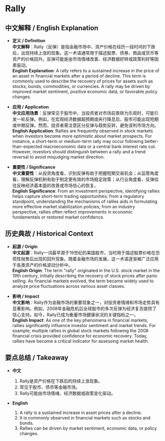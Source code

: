 # Rally

## 中文解释 / English Explanation

* **定义 / Definition**  
  **中文解释**：Rally（反弹）是指金融市场中，资产价格在经历一段时间的下跌后，出现持续上涨的现象。这一术语通常用于描述股票、债券、商品或货币等资产的价格回升。反弹可能是由市场情绪改善、经济数据好转或政策利好等因素驱动。  
  **English Explanation**: A rally refers to a sustained increase in the price of an asset in financial markets after a period of decline. This term is commonly used to describe the recovery of prices for assets such as stocks, bonds, commodities, or currencies. A rally may be driven by improved market sentiment, positive economic data, or favorable policy changes.

* **应用 / Application**  
  **中文应用场景**：反弹常见于股市中，当投资者对市场前景转为乐观时，可能引发一轮反弹。例如，在宏观经济数据超预期或央行降息后，股市可能出现短期或中期反弹。然而，投资者需注意区分反弹与趋势反转，避免误判市场方向。  
  **English Application**: Rallies are frequently observed in stock markets when investors become more optimistic about market prospects. For instance, a short-term or medium-term rally may occur following better-than-expected macroeconomic data or a central bank interest rate cut. However, investors should distinguish between a rally and a trend reversal to avoid misjudging market direction.

* **重要性 / Significance**  
  **中文重要性**：从投资角度看，识别反弹有助于把握短期交易机会；从监管角度看，理解反弹机制有助于制定更有效的市场稳定政策；从行业角度看，反弹往往反映经济基本面的改善或市场信心的恢复。  
  **English Significance**: From an investment perspective, identifying rallies helps capture short-term trading opportunities; from a regulatory standpoint, understanding the mechanisms of rallies aids in formulating more effective market stabilization policies; from an industry perspective, rallies often reflect improvements in economic fundamentals or restored market confidence.

## 历史典故 / Historical Context

* **起源 / Origin**  
  **中文起源**：Rally一词最早源于19世纪的美国股市，当时用于描述股票价格在恐慌性抛售后出现的回升现象。随着金融市场的发展，这一术语逐渐被广泛应用于各类资产的价格波动分析中。  
  **English Origin**: The term "rally" originated in the U.S. stock market in the 19th century, initially describing the recovery of stock prices after panic selling. As financial markets evolved, the term became widely used to analyze price fluctuations across various asset classes.

* **影响 / Impact**  
  **中文影响**：Rally作为金融市场的重要现象之一，对投资者情绪和市场走势具有显著影响。例如，2008年金融危机后全球股市的多次反弹为经济复苏提供了信心支持。如今，Rally已成为衡量市场健康状况的关键指标之一。  
  **English Impact**: As one of the key phenomena in financial markets, rallies significantly influence investor sentiment and market trends. For example, multiple rallies in global stock markets following the 2008 financial crisis provided confidence for economic recovery. Today, rallies have become a critical indicator for assessing market health.

## 要点总结 / Takeaway

* **中文**  
  1. Rally是资产价格在下跌后的持续上涨现象。
  2. 常见于股市、债市等金融市场。
  3. Rally可能由市场情绪、经济数据或政策变化驱动。

* **English**  
  1. A rally is a sustained increase in asset prices after a decline.
  2. It is commonly observed in financial markets such as stocks and bonds.
  3. Rallies can be driven by market sentiment, economic data, or policy changes.